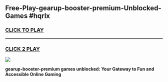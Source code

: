 
## Free-Play-gearup-booster-premium-Unblocked-Games #hqrlx
<h3>
<a href="https://news.freeplayer.one?title=gearup-booster-premium&ref=8M">CLICK TO PLAY</a></h3>
<hr>

<h3>
<a href="https://news.freeplayer.one?title=gearup-booster-premium&ref=8M">CLICK 2 PLAY</a>
  
</h3>

<a href="https://news.freeplayer.one?title=gearup-booster-premium&ref=8M"><img src="https://clearcache.store/games.png"></a>


**gearup-booster-premium games unblocked: Your Gateway to Fun and Accessible Online Gaming**
